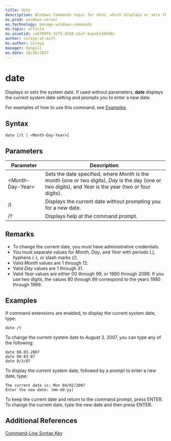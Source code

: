 ```yaml
---
title: date
description: Windows Commands topic for date, which displays or sets the system date. If used without parameters,
ms.prod: windows-server
ms.technology: manage-windows-commands
ms.topic: article
ms.assetid: ce6700fb-32f9-4350-a1af-5aee61d4448c
author: coreyp-at-msft
ms.author: coreyp
manager: dongill
ms.date: 10/16/2017
---
```


# date

Displays or sets the system date. If used without parameters, **date** displays the current system date setting and prompts you to enter a new date.

For examples of how to use this command, see [Examples](#BKMK_examples).

## Syntax

```
date [/t | <Month-Day-Year>]
```

## Parameters

|Parameter|Description|
|---------|-----------|
|\<Month-Day-Year>|Sets the date specified, where *Month* is the month (one or two digits), *Day* is the day (one or two digits), and *Year* is the year (two or four digits).|
|/t|Displays the current date without prompting you for a new date.|
|/?|Displays help at the command prompt.|

## Remarks

-   To change the current date, you must have administrative credentials.
-   You must separate values for *Month*, *Day*, and *Year* with periods (.), hyphens (-), or slash marks (/).
-   Valid *Month* values are 1 through 12.
-   Valid *Day* values are 1 through 31.
-   Valid *Year* values are either 00 through 99, or 1980 through 2099. If you use two digits, the values 80 through 99 correspond to the years 1980 through 1999.

## <a name=BKMK_examples></a>Examples

If command extensions are enabled, to display the current system date, type:
```
date /t
```
To change the current system date to August 3, 2007, you can type any of the following:
```
date 08.03.2007
date 08-03-07
date 8/3/07
```
To display the current system date, followed by a prompt to enter a new date, type:
```
The current date is: Mon 04/02/2007
Enter the new date: (mm-dd-yy)
```
To keep the current date and return to the command prompt, press ENTER. To change the current date, type the new date and then press ENTER.

## Additional References

[Command-Line Syntax Key](command-line-syntax-key.md)